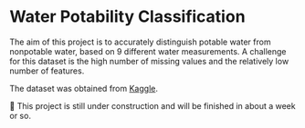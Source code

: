 # Water Potability Classification

The aim of this project is to accurately distinguish potable water from nonpotable water, based on 9 different water measurements. A challenge for this dataset is the high number of missing values and the relatively low number of features.

The dataset was obtained from [Kaggle](https://www.kaggle.com/adityakadiwal/water-potability).

:construction: This project is still under construction and will be finished in about a week or so.
